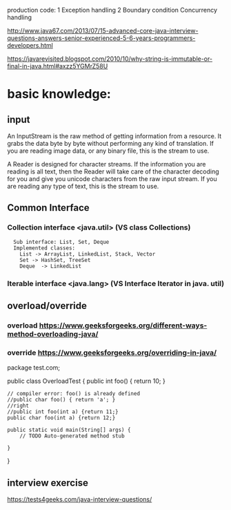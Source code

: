 production code:
1 Exception handling
2 Boundary condition 
Concurrency handling

http://www.java67.com/2013/07/15-advanced-core-java-interview-questions-answers-senior-experienced-5-6-years-programmers-developers.html

https://javarevisited.blogspot.com/2010/10/why-string-is-immutable-or-final-in-java.html#axzz5YGMrZ58U


# basic knowledge:
 ## input
 An InputStream is the raw method of getting information from a resource. It grabs the data byte by byte without performing any kind of translation. If you are reading image data, or any binary file, this is the stream to use.

A Reader is designed for character streams. If the information you are reading is all text, then the Reader will take care of the character decoding for you and give you unicode characters from the raw input stream. If you are reading any type of text, this is the stream to use.

 ## Common Interface
  ### Collection interface <java.util>   (VS class Collections)
      Sub interface: List, Set, Deque
      Implemented classes: 
        List -> ArrayList, LinkedList, Stack, Vector
        Set -> HashSet, TreeSet
        Deque  -> LinkedList
 ### Iterable interface <java.lang>   (VS Interface Iterator in java. util)
 
 ## overload/override
 ### overload https://www.geeksforgeeks.org/different-ways-method-overloading-java/
 ### override https://www.geeksforgeeks.org/overriding-in-java/
 
 package test.com;

public class OverloadTest {
	public int foo() { return 10; } 
	  
    // compiler error: foo() is already defined 
    //public char foo() { return 'a'; } 
	//right
	//public int foo(int a) {return 11;}
	public char foo(int a) {return 12;}

	public static void main(String[] args) {
		// TODO Auto-generated method stub

	}

}

 
 ## interview exercise
 
 https://tests4geeks.com/java-interview-questions/
    
    
    
    
  
  
